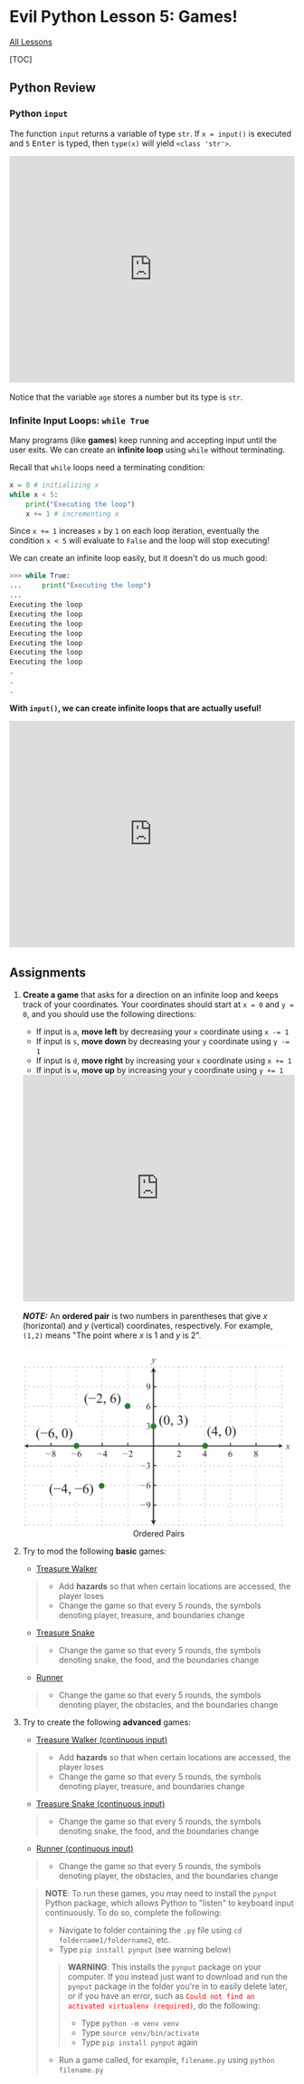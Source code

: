 # Evil Python Lesson 5: Games!

[All Lessons](https://zsiegel92.github.io/evilpython/)

[TOC]


## Python Review

### Python `input`

The function `input` returns a variable of type `str`. If `x = input()` is executed and `5` <kbd>Enter</kbd> is typed, then `type(x)` will yield `<class 'str'>`.

<iframe height="400px" width="100%" src="https://repl.it/@ZSiegel/Input2?lite=true" scrolling="no" frameborder="no" allowtransparency="true" allowfullscreen="true" sandbox="allow-forms allow-pointer-lock allow-popups allow-same-origin allow-scripts allow-modals"></iframe>

Notice that the variable `age` stores a number but its type is `str`.

### Infinite Input Loops: `while True`

Many programs (like **games**) keep running and accepting input until the user exits. We can create an **infinite loop** using `while` without terminating.

Recall that `while` loops need a terminating condition:
```python
x = 0 # initializing x
while x < 5:
	print("Executing the loop")
	x += 1 # incrementing x
```

Since `x += 1` increases `x` by `1` on each loop iteration, eventually the condition `x < 5` will evaluate to `False` and the loop will stop executing!

We can create an infinite loop easily, but it doesn't do us much good:

```python
>>> while True:
...     print("Executing the loop")
...
Executing the loop
Executing the loop
Executing the loop
Executing the loop
Executing the loop
Executing the loop
Executing the loop
.
.
.
```

**With `input()`, we can create infinite loops that are actually useful!**

<iframe height="400px" width="100%" src="https://repl.it/@ZSiegel/Inputinfiniteloop?lite=true" scrolling="no" frameborder="no" allowtransparency="true" allowfullscreen="true" sandbox="allow-forms allow-pointer-lock allow-popups allow-same-origin allow-scripts allow-modals"></iframe>


## Assignments

1. **Create a game** that asks for a direction on an infinite loop and keeps track of your coordinates. Your coordinates should start at `x = 0` and `y = 0`, and you should use the following directions:
	* If input is `a`, **move left** by decreasing your `x` coordinate using `x -= 1`
	* If input is `s`, **move down** by decreasing your `y` coordinate using `y -= 1`
	* If input is `d`, **move right** by increasing your `x` coordinate using `x += 1`
	* If input is `w`, **move up** by increasing your `y` coordinate using `y += 1`

	<iframe height="400px" width="100%" src="https://repl.it/@ZSiegel/InputNavigationGame?lite=true" scrolling="no" frameborder="no" allowtransparency="true" allowfullscreen="true" sandbox="allow-forms allow-pointer-lock allow-popups allow-same-origin allow-scripts allow-modals"></iframe>

	***NOTE:*** An **ordered pair** is two numbers in parentheses that give $x$ (horizontal) and $y$ (vertical) coordinates, respectively. For example, `(1,2)` means "The point where $x$ is $1$ and $y$ is $2$".

	<div style="text-align: center;">
		<img src="coordinates.jpg" width="500" alt="coordinates"/>
		<br>
		Ordered Pairs
	</div>

2. Try to mod the following **basic** games:
	* <a href="https://github.com/zsiegel92/evilpython/raw/master/Games/treasure.py" download="treasure.py">Treasure Walker</a>
	> * Add **hazards** so that when certain locations are accessed, the player loses
	> * Change the game so that every 5 rounds, the symbols denoting player, treasure, and boundaries change
	* <a href="https://github.com/zsiegel92/evilpython/raw/master/Games/treasure_snake.py" download="treasure_snake.py">Treasure Snake</a>
	> * Change the game so that every 5 rounds, the symbols denoting snake, the food, and the boundaries change
	* <a href="https://github.com/zsiegel92/evilpython/raw/master/Games/runner.py" download="runner.py">Runner</a>
	> * Change the game so that every 5 rounds, the symbols denoting player, the obstacles, and the boundaries change

3. Try to create the following **advanced** games:
	* <a href="https://github.com/zsiegel92/evilpython/raw/master/Games/treasure_continuous.py" download="treasure_continuous.py">Treasure Walker (continuous input)</a>
	> * Add **hazards** so that when certain locations are accessed, the player loses
	> * Change the game so that every 5 rounds, the symbols denoting player, treasure, and boundaries change
	* <a href="https://github.com/zsiegel92/evilpython/raw/master/Games/treasure_snake_continuous.py" download="treasure_snake_continuous.py">Treasure Snake (continuous input)</a>
	> * Change the game so that every 5 rounds, the symbols denoting snake, the food, and the boundaries change
	* <a href="https://github.com/zsiegel92/evilpython/raw/master/Games/runner_continuous.py" download="runner_continuous.py">Runner (continuous input)</a>
	> * Change the game so that every 5 rounds, the symbols denoting player, the obstacles, and the boundaries change

	>**NOTE**: To run these games, you may need to install the `pynput` Python package, which allows Python to "listen" to keyboard input continuously. To do so, complete the following:
	>
	> * Navigate to folder containing the `.py` file using `cd foldername1/foldername2`, etc.
	> * Type `pip install pynput` (see warning below)
	> > **WARNING**: This installs the `pynput` package on your computer. If you instead just want to download and run the `pynput` package in the folder you're in to easily delete later, or if you have an error, such as <span style="color:red">`Could not find an activated virtualenv (required)`</span>, do the following:
	> >
	> > * Type `python -m venv venv`
	> > * Type `source venv/bin/activate`
	> > * Type `pip install pynput` again
	> * Run a game called, for example, `filename.py` using `python filename.py`


<script type="text/javascript" async
  src="https://cdnjs.cloudflare.com/ajax/libs/mathjax/2.7.5/MathJax.js?config=TeX-MML-AM_CHTML">
</script>



